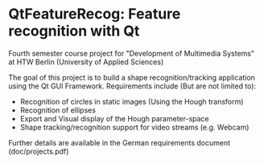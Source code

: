 QtFeatureRecog: Feature recognition with Qt
==============

Fourth semester course project for "Development of Multimedia Systems" at HTW Berlin (University of Applied Sciences)

The goal of this project is to build a shape recognition/tracking application using the Qt GUI Framework. Requirements include (But are not limited to):

- Recognition of circles in static images (Using the Hough transform)
- Recognition of ellipses
- Export and Visual display of the Hough parameter-space
- Shape tracking/recognition support for video streams (e.g. Webcam)

Further details are available in the German requirements document (doc/projects.pdf)


